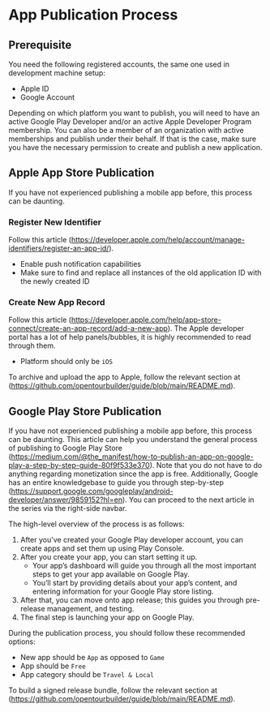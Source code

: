 # App Publication Process

## Prerequisite

You need the following registered accounts, the same one used in development machine setup:
- Apple ID
- Google Account

Depending on which platform you want to publish, you will need to have an active Google Play Developer and/or an active Apple Developer Program membership.
You can also be a member of an organization with active memberships and publish under their behalf. If that is the case, make sure you have the necessary permission to create and publish a new application.

## Apple App Store Publication

If you have not experienced publishing a mobile app before, this process can be daunting.

### Register New Identifier

Follow this article (https://developer.apple.com/help/account/manage-identifiers/register-an-app-id/).
- Enable push notification capabilities
- Make sure to find and replace all instances of the old application ID with the newly created ID

### Create New App Record
Follow this article (https://developer.apple.com/help/app-store-connect/create-an-app-record/add-a-new-app). The Apple developer portal has a lot of help panels/bubbles, it is highly recommended to read through them.
- Platform should only be `iOS`

To archive and upload the app to Apple, follow the relevant section at (https://github.com/opentourbuilder/guide/blob/main/README.md).

## Google Play Store Publication

If you have not experienced publishing a mobile app before, this process can be daunting. This article can help you understand the general process of publishing to Google Play Store (https://medium.com/@the_manifest/how-to-publish-an-app-on-google-play-a-step-by-step-guide-80f9f533e370). Note that you do not have to do anything regarding monetization since the app is free. Additionally, Google has an entire knowledgebase to guide you through step-by-step (https://support.google.com/googleplay/android-developer/answer/9859152?hl=en). You can proceed to the next article in the series via the right-side navbar.

The high-level overview of the process is as follows:
1. After you've created your Google Play developer account, you can create apps and set them up using Play Console.
2. After you create your app, you can start setting it up.
    - Your app’s dashboard will guide you through all the most important steps to get your app available on Google Play.
    - You’ll start by providing details about your app’s content, and entering information for your Google Play store listing.
3. After that, you can move onto app release; this guides you through pre-release management, and testing.
4. The final step is launching your app on Google Play.

During the publication process, you should follow these recommended options:
- New app should be `App` as opposed to `Game`
- App should be `Free`
- App category should be `Travel & Local`

To build a signed release bundle, follow the relevant section at (https://github.com/opentourbuilder/guide/blob/main/README.md).
